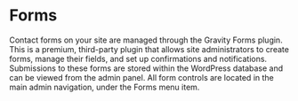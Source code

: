 # Forms

Contact forms on your site are managed through the Gravity Forms plugin. This is a premium, third-party plugin that allows site administrators to create forms, manage their fields, and set up confirmations and notifications. Submissions to these forms are stored within the WordPress database and can be viewed from the admin panel. All form controls are located in the main admin navigation, under the Forms menu item.
